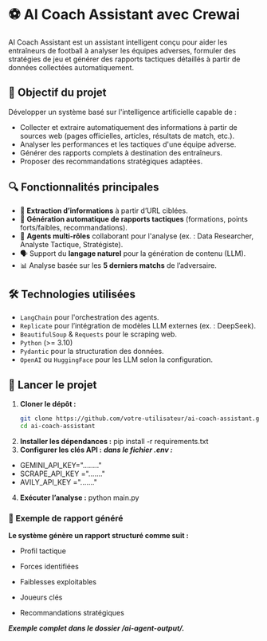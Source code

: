 

# ⚽ AI Coach Assistant avec Crewai

AI Coach Assistant est un assistant intelligent conçu pour aider les entraîneurs de football à analyser les équipes adverses, formuler des stratégies de jeu et générer des rapports tactiques détaillés à partir de données collectées automatiquement.

## 🧠 Objectif du projet

Développer un système basé sur l'intelligence artificielle capable de :

- Collecter et extraire automatiquement des informations à partir de sources web (pages officielles, articles, résultats de match, etc.).
- Analyser les performances et les tactiques d'une équipe adverse.
- Générer des rapports complets à destination des entraîneurs.
- Proposer des recommandations stratégiques adaptées.

## 🔍 Fonctionnalités principales

- 🔎 **Extraction d’informations** à partir d’URL ciblées.
- 🧾 **Génération automatique de rapports tactiques** (formations, points forts/faibles, recommandations).
- 🤖 **Agents multi-rôles** collaborant pour l'analyse (ex. : Data Researcher, Analyste Tactique, Stratégiste).
- 🗣️ Support du **langage naturel** pour la génération de contenu (LLM).
- 📊 Analyse basée sur les **5 derniers matchs** de l’adversaire.

## 🛠️ Technologies utilisées

- `LangChain` pour l'orchestration des agents.
- `Replicate` pour l’intégration de modèles LLM externes (ex. : DeepSeek).
- `BeautifulSoup` & `Requests` pour le scraping web.
- `Python` (>= 3.10)
- `Pydantic` pour la structuration des données.
- `OpenAI` ou `HuggingFace` pour les LLM selon la configuration.

## 🚀 Lancer le projet

1. **Cloner le dépôt :**
   ```bash
   git clone https://github.com/votre-utilisateur/ai-coach-assistant.git
   cd ai-coach-assistant
2. **Installer les dépendances :** 
    pip install -r requirements.txt
3. **Configurer les clés API :**
   ***dans le fichier .env :***
  -  GEMINI_API_KEY="........" 
  -  SCRAPE_API_KEY ="......." 
  -  AVILY_API_KEY ="......."
4. **Exécuter l’analyse :**
    python main.py

   
### 📄 Exemple de rapport généré
**Le système génère un rapport structuré comme suit :**

- Profil tactique

- Forces identifiées

- Faiblesses exploitables

- Joueurs clés

- Recommandations stratégiques

***Exemple complet dans le dossier /ai-agent-output/.***
